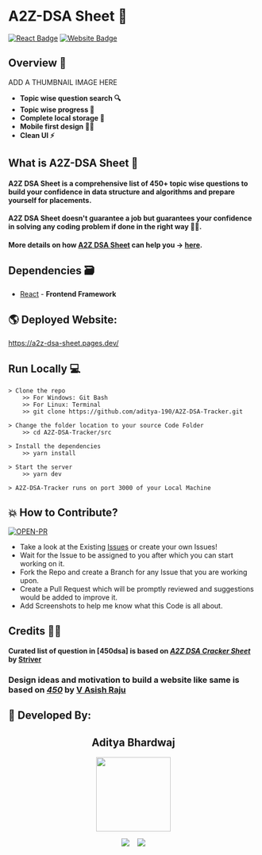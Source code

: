 # A2Z-DSA Sheet 🚀

[![React Badge](http://img.shields.io/badge/Powered%20By-React-blue?style=for-the-badge&logo=react)](https://reactjs.org/)
[![Website Badge](https://img.shields.io/badge/Visit-Now-green?style=for-the-badge&logo=vercel)](https://a2z-dsa-sheet.pages.dev/)

## Overview 👀

ADD A THUMBNAIL IMAGE HERE

- **Topic wise question search 🔍**
- **Topic wise progress 🧐**
- **Complete local storage 📂**
- **Mobile first design ✌🏻**
- **Clean UI ⚡**

## What is A2Z-DSA Sheet 🤔

#### A2Z DSA Sheet is a comprehensive list of 450+ topic wise questions to build your confidence in data structure and algorithms and prepare yourself for placements.

#### A2Z DSA Sheet doesn't guarantee a job but guarantees your confidence in solving any coding problem if done in the right way 👍🏻.

#### More details on how [A2Z DSA Sheet] can help you -> [here].

## Dependencies 🗃

- [React] - **Frontend Framework**

## 🌎 Deployed Website:
https://a2z-dsa-sheet.pages.dev/

## Run Locally 💻

```
> Clone the repo
    >> For Windows: Git Bash
    >> For Linux: Terminal
    >> git clone https://github.com/aditya-190/A2Z-DSA-Tracker.git
    
> Change the folder location to your source Code Folder
    >> cd A2Z-DSA-Tracker/src
    
> Install the dependencies
    >> yarn install
    
> Start the server
    >> yarn dev
    
> A2Z-DSA-Tracker runs on port 3000 of your Local Machine
```

## 💥 How to Contribute?
[![OPEN-PR](https://img.shields.io/badge/Open%20For-PR-orange?style=for-the-badge&logo=github)](https://github.com/aditya-190/A2Z-DSA-Tracker/pulls)

- Take a look at the Existing [Issues](https://github.com/aditya-190/A2Z-DSA-Tracker/issues) or create your
  own Issues!
- Wait for the Issue to be assigned to you after which you can start working on it.
- Fork the Repo and create a Branch for any Issue that you are working upon.
- Create a Pull Request which will be promptly reviewed and suggestions would be added to improve it.
- Add Screenshots to help me know what this Code is all about.

## Credits 🙏🏻

#### Curated list of question in [450dsa] is based on _[A2Z DSA Cracker Sheet]_ by [Striver]
### Design ideas and motivation to build a website like same is based on _[450]_ by [V Asish Raju]

## 👦 Developed By:

<h2 align="center">Aditya Bhardwaj</h2>
<p align="center">
  <a href="https://github.com/aditya-190"><img src="https://avatars.githubusercontent.com/u/63164037?v=4" width=150px height=150px /></a> 

<p align="center">
  <a target="_blank"href="https://www.linkedin.com/in/adi-bhardwaj/"><img src="https://img.shields.io/badge/linkedin-%230077B5.svg?&style=for-the-badge&logo=linkedin&logoColor=white" /></a>&nbsp;&nbsp;&nbsp;
  <a href="mailto:aadi.bbhardwaj@gmail.com?subject=Hello%20Aditya,%20From%20Github"><img src="https://img.shields.io/badge/gmail-%23D14836.svg?&style=for-the-badge&logo=gmail&logoColor=white" /></a>
</p>

[here]: https://www.youtube.com/watch?v=rHn9af16O_E
[A2Z DSA Sheet]: https://a2z-dsa-sheet.pages.dev/
[striver]: https://in.linkedin.com/in/rajarvp
[a2z dsa cracker sheet]: https://takeuforward.org/strivers-a2z-dsa-course/strivers-a2z-dsa-course-sheet-2/
[react]: https://reactjs.org/
[chakra]: https://chakra-ui.com/
[450]: https://450dsa.com/
[V Asish Raju]: https://www.linkedin.com/in/asishraju/
